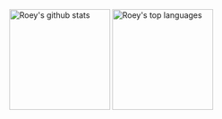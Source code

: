 <span>
  <img height="180rem" src="https://github-readme-stats.vercel.app/api?username=izhaki&show_icons=true&theme=react" alt="Roey's github stats" />
  <img height="180rem" src="https://github-readme-stats.vercel.app/api/top-langs/?username=izhaki&hide=c%2B%2B,c&layout=compact&theme=react" alt="Roey's top languages" />
</span>
